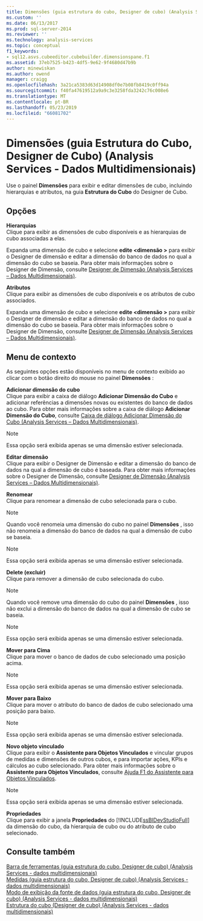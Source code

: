 ```yaml
---
title: Dimensões (guia estrutura do cubo, Designer de cubo) (Analysis Services - dados multidimensionais) | Microsoft Docs
ms.custom: ''
ms.date: 06/13/2017
ms.prod: sql-server-2014
ms.reviewer: ''
ms.technology: analysis-services
ms.topic: conceptual
f1_keywords:
- sql12.asvs.cubeeditor.cubebuilder.dimensionspane.f1
ms.assetid: 37eb7525-b423-4df5-9e62-9f4680d47b9b
author: minewiskan
ms.author: owend
manager: craigg
ms.openlocfilehash: 3a21ca5383d63d14908df0e7b08fb8419c0ff94a
ms.sourcegitcommit: f40fa47619512a9a9c3e3258fda3242c76c008e6
ms.translationtype: MT
ms.contentlocale: pt-BR
ms.lasthandoff: 05/23/2019
ms.locfileid: "66081702"
---
```

# <a name="dimensions-cube-structure-tab-cube-designer-analysis-services---multidimensional-data"></a>Dimensões (guia Estrutura do Cubo, Designer de Cubo) (Analysis Services - Dados Multidimensionais)
  Use o painel **Dimensões** para exibir e editar dimensões de cubo, incluindo hierarquias e atributos, na guia **Estrutura do Cubo** do Designer de Cubo.  
  
## <a name="options"></a>Opções  
 **Hierarquias**  
 Clique para exibir as dimensões de cubo disponíveis e as hierarquias de cubo associadas a elas.  
  
 Expanda uma dimensão de cubo e selecione **edite \<dimensão >** para exibir o Designer de dimensão e editar a dimensão do banco de dados no qual a dimensão do cubo se baseia. Para obter mais informações sobre o Designer de Dimensão, consulte [Designer de Dimensão &#40;Analysis Services – Dados Multidimensionais&#41;](dimension-designer-analysis-services-multidimensional-data.md).  
  
 **Atributos**  
 Clique para exibir as dimensões de cubo disponíveis e os atributos de cubo associados.  
  
 Expanda uma dimensão de cubo e selecione **edite \<dimensão >** para exibir o Designer de dimensão e editar a dimensão do banco de dados no qual a dimensão do cubo se baseia. Para obter mais informações sobre o Designer de Dimensão, consulte [Designer de Dimensão &#40;Analysis Services – Dados Multidimensionais&#41;](dimension-designer-analysis-services-multidimensional-data.md).  
  
## <a name="context-menu"></a>Menu de contexto  
 As seguintes opções estão disponíveis no menu de contexto exibido ao clicar com o botão direito do mouse no painel **Dimensões** :  
  
 **Adicionar dimensão do cubo**  
 Clique para exibir a caixa de diálogo **Adicionar Dimensão do Cubo** e adicionar referências a dimensões novas ou existentes do banco de dados ao cubo. Para obter mais informações sobre a caixa de diálogo **Adicionar Dimensão do Cubo**, consulte [Caixa de diálogo Adicionar Dimensão do Cubo &#40;Analysis Services – Dados Multidimensionais&#41;](add-cube-dimension-dialog-box-analysis-services-multidimensional-data.md).  
  
> [!NOTE]  
>  Essa opção será exibida apenas se uma dimensão estiver selecionada.  
  
 **Editar dimensão**  
 Clique para exibir o Designer de Dimensão e editar a dimensão do banco de dados na qual a dimensão de cubo é baseada. Para obter mais informações sobre o Designer de Dimensão, consulte [Designer de Dimensão &#40;Analysis Services – Dados Multidimensionais&#41;](dimension-designer-analysis-services-multidimensional-data.md).  
  
 **Renomear**  
 Clique para renomear a dimensão de cubo selecionada para o cubo.  
  
> [!NOTE]  
>  Quando você renomeia uma dimensão do cubo no painel **Dimensões** , isso não renomeia a dimensão do banco de dados na qual a dimensão de cubo se baseia.  
  
> [!NOTE]  
>  Essa opção será exibida apenas se uma dimensão estiver selecionada.  
  
 **Delete (excluir)**  
 Clique para remover a dimensão de cubo selecionada do cubo.  
  
> [!NOTE]  
>  Quando você remove uma dimensão do cubo do painel **Dimensões** , isso não exclui a dimensão do banco de dados na qual a dimensão de cubo se baseia.  
  
> [!NOTE]  
>  Essa opção será exibida apenas se uma dimensão estiver selecionada.  
  
 **Mover para Cima**  
 Clique para mover o banco de dados de cubo selecionado uma posição acima.  
  
> [!NOTE]  
>  Essa opção será exibida apenas se uma dimensão estiver selecionada.  
  
 **Mover para Baixo**  
 Clique para mover o atributo do banco de dados de cubo selecionado uma posição para baixo.  
  
> [!NOTE]  
>  Essa opção será exibida apenas se uma dimensão estiver selecionada.  
  
 **Novo objeto vinculado**  
 Clique para exibir o **Assistente para Objetos Vinculados** e vincular grupos de medidas e dimensões de outros cubos, e para importar ações, KPIs e cálculos ao cubo selecionado. Para obter mais informações sobre o **Assistente para Objetos Vinculados**, consulte [Ajuda F1 do Assistente para Objetos Vinculados](linked-object-wizard-f1-help.md).  
  
> [!NOTE]  
>  Essa opção será exibida apenas se uma dimensão estiver selecionada.  
  
 **Propriedades**  
 Clique para exibir a janela **Propriedades** do [!INCLUDE[ssBIDevStudioFull](../includes/ssbidevstudiofull-md.md)] da dimensão do cubo, da hierarquia de cubo ou do atributo de cubo selecionado.  
  
## <a name="see-also"></a>Consulte também  
 [Barra de ferramentas &#40;guia estrutura do cubo, Designer de cubo&#41; &#40;Analysis Services - dados multidimensionais&#41;](toolbar-cube-structure-cube-designer-analysis-services-multidimensional-data.md)   
 [Medidas &#40;guia estrutura do cubo, Designer de cubo&#41; &#40;Analysis Services - dados multidimensionais&#41;](measures-cube-structure-cube-designer-analysis-services-multidimensional-data.md)   
 [Modo de exibição da fonte de dados &#40;guia estrutura do cubo, Designer de cubo&#41; &#40;Analysis Services - dados multidimensionais&#41;](data-source-view-cube-designer-analysis-services-multidimensional-data.md)   
 [Estrutura do cubo &#40;Designer de cubo&#41; &#40;Analysis Services - dados multidimensionais&#41;](cube-structure-cube-designer-analysis-services-multidimensional-data.md)  
  
  
